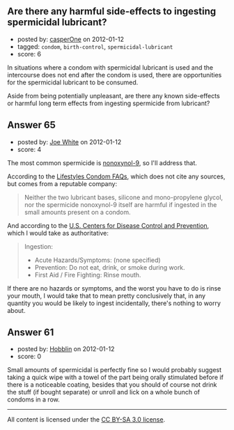 ## Are there any harmful side-effects to ingesting spermicidal lubricant?

- posted by: [casperOne](https://stackexchange.com/users/-1/41-casperone) on 2012-01-12
- tagged: `condom`, `birth-control`, `spermicidal-lubricant`
- score: 6

In situations where a condom with spermicidal lubricant is used and the intercourse does not end after the condom is used, there are opportunities for the spermicidal lubricant to be consumed.

Aside from being potentially unpleasant, are there any known side-effects or harmful long term effects from ingesting spermicide from lubricant?


## Answer 65

- posted by: [Joe White](https://stackexchange.com/users/-1/111-joe-white) on 2012-01-12
- score: 4

The most common spermicide is [nonoxynol-9](http://en.wikipedia.org/wiki/Nonoxynol-9), so I'll address that.

According to the [Lifestyles Condom FAQs](http://www.lifestyles.com/condom-faqs/#qC17), which does not cite any sources, but comes from a reputable company:

> Neither the two lubricant bases, silicone and mono-propylene glycol, nor the spermicide nonoxynol-9 itself are harmful if ingested in the small amounts present on a condom.

And according to the [U.S. Centers for Disease Control and Prevention](http://www.cdc.gov/niosh/ipcsneng/neng1558.html), which I would take as authoritative:

>Ingestion:
>
>* Acute Hazards/Symptoms: (none specified)
>* Prevention: Do not eat, drink, or smoke during work.
>* First Aid / Fire Fighting: Rinse mouth.

If there are no hazards or symptoms, and the worst you have to do is rinse your mouth, I would take that to mean pretty conclusively that, in any quantity you would be likely to ingest incidentally, there's nothing to worry about.


## Answer 61

- posted by: [Hobblin](https://stackexchange.com/users/-1/61-hobblin) on 2012-01-12
- score: 0

Small amounts of spermicidal is perfectly fine so I would probably suggest taking a quick wipe with a towel of the part being orally stimulated before if there is a noticeable coating, besides that you should of course not drink the stuff (if bought separate) or unroll and lick on a whole bunch of condoms in a row.



---

All content is licensed under the [CC BY-SA 3.0 license](https://creativecommons.org/licenses/by-sa/3.0/).
